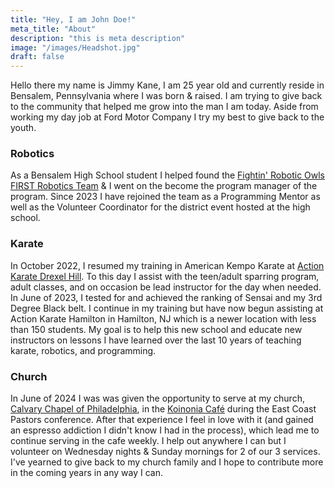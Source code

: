 ```yaml
---
title: "Hey, I am John Doe!"
meta_title: "About"
description: "this is meta description"
image: "/images/Headshot.jpg"
draft: false
---
```


Hello there my name is Jimmy Kane, I am 25 year old and currently reside in Bensalem, Pennsylvania where I was born & raised.  I am trying to give back to the community that helped me grow into the man I am today.  Aside from working my day job at Ford Motor Company I try my best to give back to the youth.  

### Robotics
As a Bensalem High School student I helped found the [Fightin' Robotic Owls FIRST Robotics Team](https://team5401.org) & I went on the become the program manager of the program.  Since 2023 I have rejoined the team as a Programming Mentor as well as the Volunteer Coordinator for the district event hosted at the high school.  

### Karate
In October 2022, I resumed my training in American Kempo Karate at [Action Karate Drexel Hill](https://actionkarate.net/locations/drexel-hill/).  To this day I assist with the teen/adult sparring program, adult classes, and on occasion be lead instructor for the day when needed.  In June of 2023, I tested for and achieved the ranking of Sensai and my 3rd Degree Black belt.  I continue in my training but have now begun assisting at Action Karate Hamilton in Hamilton, NJ which is a newer location with less than 150 students.  My goal is to help this new school and educate new instructors on lessons I have learned over the last 10 years of teaching karate, robotics, and programming.

### Church
In June of 2024 I was was given the opportunity to serve at my church, [Calvary Chapel of Philadelphia](http://ccphilly.org), in the [Koinonia Café](https://www.restaurantji.com/pa/philadelphia/koinonia-caf-/) during the East Coast Pastors conference.  After that experience I feel in love with it (and gained an espresso addiction I didn't know I had in the process), which lead me to continue serving in the cafe weekly.  I help out anywhere I can but I volunteer on Wednesday nights & Sunday mornings for 2 of our 3 services.  I've yearned to give back to my church family and I hope to contribute more in the coming years in any way I can.